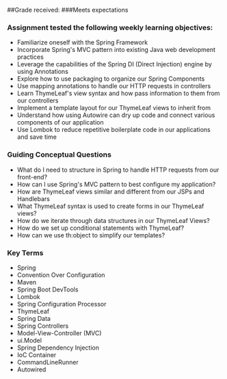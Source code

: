 ##Grade received: 
###Meets expectations

### Assignment tested the following weekly learning objectives:

- Familiarize oneself with the Spring Framework
- Incorporate Spring's MVC pattern into existing Java web development practices
- Leverage the capabilities of the Spring DI (Direct Injection) engine by using Annotations
- Explore how to use packaging to organize our Spring Components
- Use mapping annotations to handle our HTTP requests in controllers
- Learn ThymeLeaf's view syntax and how pass information to them from our controllers
- Implement a template layout for our ThymeLeaf views to inherit from
- Understand how using Autowire can dry up code and connect various components of our application
- Use Lombok to reduce repetitive boilerplate code in our applications and save time

### Guiding Conceptual Questions

- What do I need to structure in Spring to handle HTTP requests from our front-end?
- How can I use Spring's MVC pattern to best configure my application?
- How are ThymeLeaf views similar and different from our JSPs and Handlebars
- What ThymeLeaf syntax is used to create forms in our ThymeLeaf views?
- How do we iterate through data structures in our ThymeLeaf Views?
- How do we set up conditional statements with ThymeLeaf?
- How can we use th:object to simplify our templates?

### Key Terms

- Spring
- Convention Over Configuration
- Maven
- Spring Boot DevTools
- Lombok
- Spring Configuration Processor
- ThymeLeaf
- Spring Data
- Spring Controllers
- Model-View-Controller (MVC)
- ui.Model
- Spring Dependency Injection
- IoC Container
- CommandLineRunner
- Autowired

